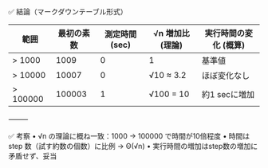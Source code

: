 
✅ 結論（マークダウンテーブル形式）

| 範囲       | 最初の素数 | 測定時間 (sec) | √n 増加比 (理論) | 実行時間の変化 (概算) |
|------------|-------------|-----------------|-------------------|------------------------|
| > 1000     | 1009        | 0               | 1                 | 基準値                 |
| > 10000    | 10007       | 0               | √10 ≈ 3.2         | ほぼ変化なし           |
| > 100000   | 100003      | 1               | √100 = 10         | 約1 secに増加          |


⸻

✅ 考察
	•	√n の理論に概ね一致：1000 → 100000 で時間が10倍程度
	•	時間は step 数（試す約数の個数）に比例 → Θ(√n)
	•	実行時間の増加はstep数の増加に矛盾せず、妥当

